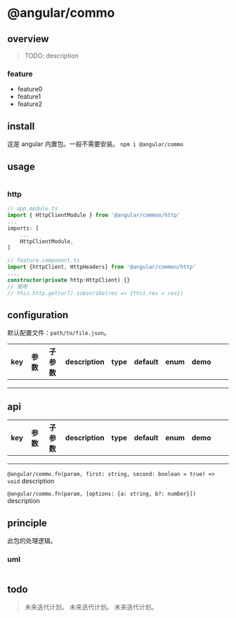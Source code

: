 # @angular/commo

## overview

> TODO: description

### feature

- feature0
- feature1
- feature2

## install

这是 angular 内置包。一般不需要安装。
`npm i @angular/commo`

## usage

```js

```

### http

```ts
// app.module.ts
import { HttpClientModule } from '@angular/common/http'
...
imports: [
    ...
    HttpClientModule,
]

// feature.component.ts
import {httpClient, HttpHeaders} from '@angular/common/http'
....
constructor(private http:HttpClient) {}
// 使用
// this.http.get(url).subscribe(res => {thsi.res = res})
```

## configuration

默认配置文件：`path/to/file.json`。

<!-- prettier-ignore-start -->
|key|参数|子参数|description|type|default|enum|demo|||
|-|-|-|-|-|-|-|-|-|-|
|||||||||||
|||||||||||
|||||||||||
<!-- prettier-ignore-end -->

## api

<!-- prettier-ignore-start -->
|key|参数|子参数|description|type|default|enum|demo|||
|-|-|-|-|-|-|-|-|-|-|
|||||||||||
|||||||||||
|||||||||||
<!-- prettier-ignore-end -->

`@angular/commo.fn(param, first: string, second: boolean = true) => void`
description

`@angular/commo.fn(param, [options: {a: string, b?: number}])`
description

## principle

此包的处理逻辑。

### uml

```

```

## todo

> 未来迭代计划。
> 未来迭代计划。
> 未来迭代计划。
